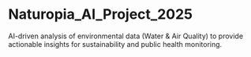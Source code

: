 # Naturopia_AI_Project_2025
AI-driven analysis of environmental data (Water &amp; Air Quality) to provide actionable insights for sustainability and public health monitoring.
